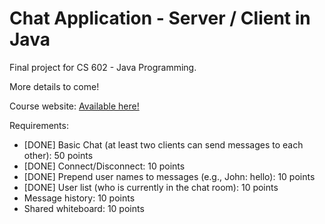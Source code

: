 # Chat Application - Server / Client in Java

Final project for CS 602 - Java Programming.

More details to come!

Course website: [Available here!](https://web.njit.edu/~theo/courses/cs602/)

Requirements:

- [DONE] Basic Chat (at least two clients can send messages to each other): 50 points
- [DONE] Connect/Disconnect: 10 points
- [DONE] Prepend user names to messages (e.g., John: hello): 10 points
- [DONE] User list (who is currently in the chat room): 10 points
- Message history: 10 points
- Shared whiteboard: 10 points
